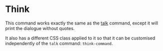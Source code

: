 # Think

This command works exactly the same as the [talk](talk-function.md) command, except it will print the dialogue without quotes.

It also has a different CSS class applied to it so that it can be customised independently of the `talk` command: `think-command`.

